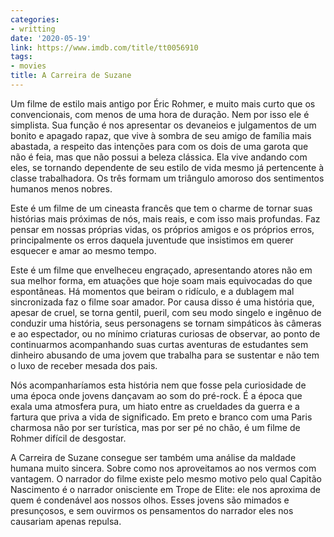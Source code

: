 ```yaml
---
categories:
- writting
date: '2020-05-19'
link: https://www.imdb.com/title/tt0056910
tags:
- movies
title: A Carreira de Suzane
---
```


Um filme de estilo mais antigo por Éric Rohmer, e muito mais curto que os convencionais, com menos de uma hora de duração. Nem por isso ele é simplista. Sua função é nos apresentar os devaneios e julgamentos de um bonito e apagado rapaz, que vive à sombra de seu amigo de família mais abastada, a respeito das intenções para com os dois de uma garota que não é feia, mas que não possui a beleza clássica. Ela vive andando com eles, se tornando dependente de seu estilo de vida mesmo já pertencente à classe trabalhadora. Os três formam um triângulo amoroso dos sentimentos humanos menos nobres.

Este é um filme de um cineasta francês que tem o charme de tornar suas histórias mais próximas de nós, mais reais, e com isso mais profundas. Faz pensar em nossas próprias vidas, os próprios amigos e os próprios erros, principalmente os erros daquela juventude que insistimos em querer esquecer e amar ao mesmo tempo.

Este é um filme que envelheceu engraçado, apresentando atores não em sua melhor forma, em atuações que hoje soam mais equivocadas do que espontâneas. Há momentos que beiram o ridículo, e a dublagem mal sincronizada faz o filme soar amador. Por causa disso é uma história que, apesar de cruel, se torna gentil, pueril, com seu modo singelo e ingênuo de conduzir uma história, seus personagens se tornam simpáticos às câmeras e ao espectador, ou no mínimo criaturas curiosas de observar, ao ponto de continuarmos acompanhando suas curtas aventuras de estudantes sem dinheiro abusando de uma jovem que trabalha para se sustentar e não tem o luxo de receber mesada dos pais.

Nós acompanharíamos esta história nem que fosse pela curiosidade de uma época onde jovens dançavam ao som do pré-rock. É a época que exala uma atmosfera pura, um hiato entre as crueldades da guerra e a fartura que priva a vida de significado. Em preto e branco com uma Paris charmosa não por ser turística, mas por ser pé no chão, é um filme de Rohmer difícil de desgostar.

A Carreira de Suzane consegue ser também uma análise da maldade humana muito sincera. Sobre como nos aproveitamos ao nos vermos com vantagem. O narrador do filme existe pelo mesmo motivo pelo qual Capitão Nascimento é o narrador onisciente em Trope de Elite: ele nos aproxima de quem é condenável aos nossos olhos. Esses jovens são mimados e presunçosos, e sem ouvirmos os pensamentos do narrador eles nos causariam apenas repulsa.